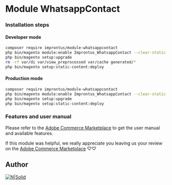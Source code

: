 # Module WhatsappContact

### Installation steps
#### Developer mode
```sh
composer require improntus/module-whatsappcontact
php bin/magento module:enable Improntus_WhatsappContact --clear-static-content
php bin/magento setup:upgrade
rm -rf var/di var/view_preprocessed var/cache generated/*
php bin/magento setup:static-content:deploy
```

#### Production mode
```sh
composer require improntus/module-whatsappcontact
php bin/magento module:enable Improntus_WhatsappContact --clear-static-content
php bin/magento setup:upgrade
php bin/magento setup:static-content:deploy
```

### Features and user manual

Please refer to the [Adobe Commerce Marketplace](https://commercemarketplace.adobe.com/improntus-whatsappcontact.html) to get the user manual and available features.

If this module was helpful, we really appreciate you leaving us your review on the [Adobe Commerce Marketplace](https://commercemarketplace.adobe.com/improntus-whatsappcontact.html) ♡♡


## Author

[![N|Solid](https://improntus.com/wp-content/uploads/2022/05/Logo-Site.png)](https://www.improntus.com)
